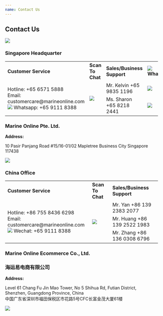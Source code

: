 ```yaml
---
name: Contact Us 
---
```


## Contact Us 

![](https://bwec-file.oss-cn-hongkong.aliyuncs.com/cms/contact.jpg)

### Singapore Headquarter

<table>
<tr>
<td><b>Customer Service</b></td>
<td><b>Scan To Chat</b></td>
<td><b>Sales/Business Support</b></td>
<td><b><img src="https://www.marineonline.com/api/common/r/oss?path=prod/mall/DES_IMG_fcacca70-74b0-11ea-b350-813b5c10a359.jpg"> Whatsapp</b></td>
</tr>
<tr>
<td rowspan="2">Hotline: +65 6571 5888<br>Email: customercare@marineonline.com<br><img src="https://www.marineonline.com/api/common/r/oss?path=prod/mall/DES_IMG_fcacca70-74b0-11ea-b350-813b5c10a359.jpg"> Whatsapp: +65 9111 8388</td>
<td rowspan="3"><img src="https://www.marineonline.com/api/common/r/oss?path=prod/mall/DES_IMG_0f7a2d00-74b1-11ea-b350-813b5c10a359.jpg"></td>
<td>Mr. Kelvin +65 9835 1196</td><td><img src="https://www.marineonline.com/api/common/r/oss?path=prod/mall/DES_IMG_1a02b440-755b-11ea-b9e4-c72c93f84b2e.png"></td>
</tr>
<tr>
<td>Ms. Sharon +65 8218 2441</td><td><img src="https://www.marineonline.com/api/common/r/oss?path=prod/mall/DES_IMG_231c9190-755b-11ea-b9e4-c72c93f84b2e.png"></td>
</tr>
</table>

### Marine Online Pte. Ltd.

**Address:**

10 Pasir Panjang Road #15&#47;16-01/02 Mapletree Business City Singapore 117438

![](https://www.marineonline.com/api/common/r/oss?path=prod/mall/17.jpg)

### China Office

<table>
<tr>
<td><b>Customer Service</b></td>
<td><b>Scan To Chat</b></td>
<td><b>Sales/Business Support</b></td>
</tr>
<tr>
<td rowspan="3"> Hotline: +86 755 8436 6298 <br> Email: customercare@marineonline.com <br> <img src="https://www.marineonline.com/api/common/r/oss?path=prod/mall/DES_IMG_9ddd3ed0-74b0-11ea-b350-813b5c10a359.jpg"> Wechat: +65 9111 8388 </td>
<td rowspan="3"> <img src="https://www.marineonline.com/api/common/r/oss?path=prod/mall/DES_IMG_e629b2e0-74b0-11ea-b350-813b5c10a359.jpg"> </td> 
<td>Mr. Yan +86 139 2383 2077</td>
</tr>
<tr>
<td>Mr. Huang +86 139 2522 1983</td>
</tr>
<tr>
<td>Mr. Zhang +86 136 0308 6796</td>
</tr>
</table>

### Marine Online Ecommerce Co., Ltd. 
### 海运易电商有限公司

**Address:**

Level 61 Chang Fu Jin Mao Tower, No 5 Shihua Rd, Futian District, Shenzhen, Guangdong Province, China<br>中国广东省深圳市福田保税区市花路5号CFC长富金茂大厦61楼

![](https://www.marineonline.com/api/common/r/oss?path=prod/mall/DES_IMG_f1b9c440-7548-11ea-b9e4-c72c93f84b2e.png)
